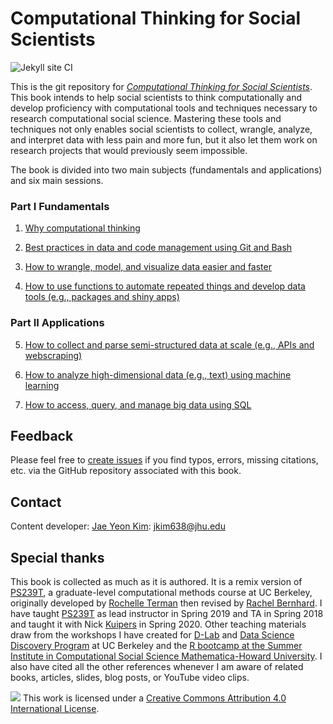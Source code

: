 # Computational Thinking for Social Scientists

![Jekyll site CI](https://github.com/jaeyk/PS239T/workflows/Jekyll%20site%20CI/badge.svg)

This is the git repository for [*Computational Thinking for Social Scientists*](https://jaeyk.github.io/PS239T/). This book intends to help social scientists to think computationally and develop proficiency with computational tools and techniques necessary to research computational social science. Mastering these tools and techniques not only enables social scientists to collect, wrangle, analyze, and interpret data with less pain and more fun, but it also let them work on research projects that would previously seem impossible. 

The book is divided into two main subjects (fundamentals and applications) and six main sessions. 

### Part I Fundamentals

1. [Why computational thinking](https://jaeyk.github.io/PS239T/motivation.html)

2. [Best practices in data and code management using Git and Bash](https://jaeyk.github.io/PS239T/git_bash.html)

3. [How to wrangle, model, and visualize data easier and faster](https://jaeyk.github.io/PS239T/tidy_data.html) 

4. [How to use functions to automate repeated things and develop data tools (e.g., packages and shiny apps)](https://jaeyk.github.io/PS239T/functional_programming.html) 

### Part II Applications

5. [How to collect and parse semi-structured data at scale (e.g., APIs and webscraping)](https://jaeyk.github.io/PS239T/semi_structured_data.html) 

6. [How to analyze high-dimensional data (e.g., text) using machine learning](https://jaeyk.github.io/PS239T/machine_learning.html) 

7. [How to access, query, and manage big data using SQL](https://jaeyk.github.io/PS239T/big_data.html) 

## Feedback

Please feel free to [create issues](https://github.com/jaeyk/PS239T/issues) if you find typos, errors, missing citations, etc. via the GitHub repository associated with this book. 

## Contact

Content developer: [Jae Yeon Kim](https://jaeyk.github.io/): jkim638@jhu.edu

## Special thanks 

This book is collected as much as it is authored. It is a remix version of [PS239T](https://github.com/rochelleterman/PS239T), a graduate-level computational methods course at UC Berkeley, originally developed by [Rochelle Terman](http://rochelleterman.com/) then revised by [Rachel Bernhard](http://rachelbernhard.com/). I have taught [PS239T](https://github.com/PS239T/spring_2021) as lead instructor in Spring 2019 and TA in Spring 2018 and taught it with Nick [Kuipers](https://nicholaskuipers.com/) in Spring 2020. Other teaching materials draw from the workshops I have created for [D-Lab](https://dlab.berkeley.edu/) and [Data Science Discovery Program](https://data.berkeley.edu/research/discovery-program-home) at UC Berkeley and the [R bootcamp at the Summer Institute in Computational Social Science Mathematica-Howard University](https://github.com/jaeyk/sicss-howard-r-boot-camp). I also have cited all the other references whenever I am aware of related books, articles, slides, blog posts, or YouTube video clips. 

![](https://i.creativecommons.org/l/by/4.0/88x31.png) This work is licensed under a [Creative Commons Attribution 4.0 International License](https://creativecommons.org/licenses/by/4.0/).
